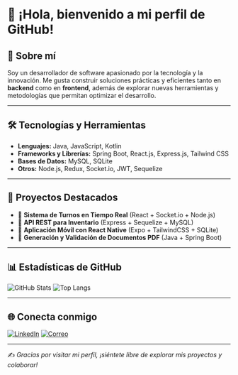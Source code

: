 # 👋 ¡Hola, bienvenido a mi perfil de GitHub!

## 🚀 Sobre mí
Soy un desarrollador de software apasionado por la tecnología y la innovación. Me gusta construir soluciones prácticas y eficientes tanto en **backend** como en **frontend**, además de explorar nuevas herramientas y metodologías que permitan optimizar el desarrollo.

---

## 🛠️ Tecnologías y Herramientas
- **Lenguajes:** Java, JavaScript, Kotlin
- **Frameworks y Librerías:** Spring Boot, React.js, Express.js, Tailwind CSS
- **Bases de Datos:** MySQL, SQLite
- **Otros:** Node.js, Redux, Socket.io, JWT, Sequelize

---

## 📂 Proyectos Destacados
- 🔹 **Sistema de Turnos en Tiempo Real** (React + Socket.io + Node.js)
- 🔹 **API REST para Inventario** (Express + Sequelize + MySQL)
- 🔹 **Aplicación Móvil con React Native** (Expo + TailwindCSS + SQLite)
- 🔹 **Generación y Validación de Documentos PDF** (Java + Spring Boot)

---

## 📊 Estadísticas de GitHub
![GitHub Stats](https://github-readme-stats.vercel.app/api?username=byrone593&show_icons=true&theme=tokyonight)
![Top Langs](https://github-readme-stats.vercel.app/api/top-langs/?username=byrone593&layout=compact&theme=tokyonight)

---

## 🌐 Conecta conmigo
[![LinkedIn](https://img.shields.io/badge/LinkedIn-blue?logo=linkedin&logoColor=white)](https://linkedin.com/in/byron.escobar)
[![Correo](https://img.shields.io/badge/Email-contacto-blue?logo=gmail)](mailto:byron.escobar593@gmail.com)

---

✍️ _Gracias por visitar mi perfil, ¡siéntete libre de explorar mis proyectos y colaborar!_

